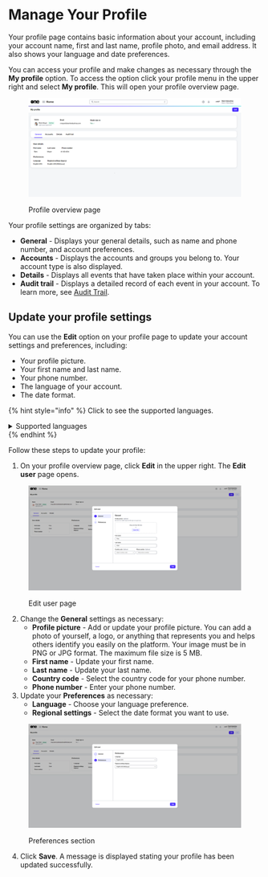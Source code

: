 # Manage Your Profile

Your profile page contains basic information about your account, including your account name, first and last name, profile photo, and email address. It also shows your language and date preferences.&#x20;

You can access your profile and make changes as necessary through the **My profile** option. To access the option click your profile menu in the upper right and select **My profile**. This will open your profile overview page.

<figure><img src="../../../.gitbook/assets/Profile.png" alt=""><figcaption><p>Profile overview page</p></figcaption></figure>

Your profile settings are organized by tabs:

* **General** - Displays your general details, such as name and phone number, and account preferences.
* **Accounts** - Displays the accounts and groups you belong to. Your account type is also displayed.
* **Details** - Displays all events that have taken place within your account.
* **Audit trail** - Displays a detailed record of each event in your account. To learn more, see [Audit Trail](../../../modules-and-features/settings/audit-trail.md).&#x20;

## Update your profile settings <a href="#update-your-profile-settings" id="update-your-profile-settings"></a>

You can use the **Edit** option on your profile page to update your account settings and preferences, including:

* Your profile picture.
* Your first name and last name.
* Your phone number.&#x20;
* The language of your account.
* The date format.

{% hint style="info" %}
Click to see the supported languages.

<details>

<summary>Supported languages</summary>

* Chinese (Simplified)
* Chinese (Traditional)
* Czech
* Dutch
* English (UK)
* English (US)
* French
* German
* Hungarian
* Italian
* Japanese
* Korean
* Norwegian
* Portuguese
* Polish
* Russian
* Spanish
* Swedish

</details>
{% endhint %}

Follow these steps to update your profile:

1. On your profile overview page, click **Edit** in the upper right. The **Edit user** page opens.

<figure><img src="../../../.gitbook/assets/image (129).png" alt=""><figcaption><p>Edit user page</p></figcaption></figure>

2. Change the **General** settings as necessary:
   * **Profile picture** - Add or update your profile picture. You can add a photo of yourself, a logo, or anything that represents you and helps others identify you easily on the platform. Your image must be in PNG or JPG format. The maximum file size is 5 MB.
   * **First name** - Update your first name.
   * **Last name** - Update your last name.
   * **Country code** - Select the country code for your phone number.
   * **Phone number** - Enter your phone number.
3. Update your **Preferences** as necessary:
   * **Language** - Choose your language preference.
   * **Regional settings** - Select the date format you want to use.

<figure><img src="../../../.gitbook/assets/image (130).png" alt=""><figcaption><p>Preferences section</p></figcaption></figure>

4. Click **Save**. A message is displayed stating your profile has been updated successfully.
